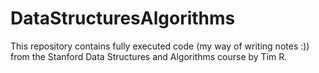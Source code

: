 # DataStructuresAlgorithms
This repository contains fully executed code (my way of writing notes :)) from the Stanford Data Structures and Algorithms course by Tim R.
